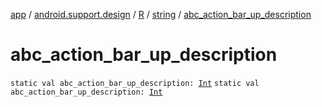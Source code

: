 [app](../../../index.md) / [android.support.design](../../index.md) / [R](../index.md) / [string](index.md) / [abc_action_bar_up_description](./abc_action_bar_up_description.md)

# abc_action_bar_up_description

`static val abc_action_bar_up_description: `[`Int`](https://kotlinlang.org/api/latest/jvm/stdlib/kotlin/-int/index.html)
`static val abc_action_bar_up_description: `[`Int`](https://kotlinlang.org/api/latest/jvm/stdlib/kotlin/-int/index.html)